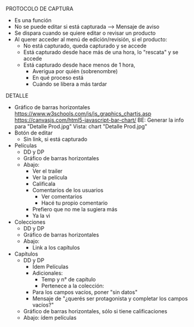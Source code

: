PROTOCOLO DE CAPTURA
- Es una función
- No se puede editar si está capturada --> Mensaje de aviso
- Se dispara cuando se quiere editar o revisar un producto
- Al querer acceder al menú de edición/revisión, si el producto:
	- No está capturado, queda capturado y se accede
	- Está capturado desde hace más de una hora, lo "rescata" y se accede
	- Está capturado desde hace menos de 1 hora,
		- Averigua por quién (sobrenombre)
		- En qué proceso está
		- Cuándo se libera a más tardar

DETALLE
- Gráfico de barras horizontales
	https://www.w3schools.com/js/js_graphics_chartjs.asp
	https://canvasjs.com/html5-javascript-bar-chart/
	BE: Generar la info para "Detalle Prod.jpg"
	Vista: chart "Detalle Prod.jpg"
- Botón de editar
	- Sin link, si está capturado
- Películas
	- DD  y DP
	- Gráfico de barras horizontales
	- Abajo: 
		- Ver el trailer
		- Ver la película
		- Calificala
		- Comentarios de los usuarios
			- Ver comentarios
			- Hacé tu propio comentario
		- Prefiero que no me la sugiera más
		- Ya la vi
- Colecciones
	- DD  y DP
	- Gráfico de barras horizontales
	- Abajo:
		- Link a los capítulos
- Capítulos
	- DD y DP
		- Ídem Películas
		- Adicionales:
			- Temp y n° de capítulo
			- Pertenece a la colección:
		- Para los campos vacíos, poner "sin datos"
		- Mensaje de "¿querés ser protagonista y completar los campos vacíos?"
	- Gráfico de barras horizontales, sólo si tiene calificaciones
	- Abajo: ídem películas
